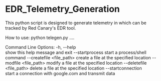 # EDR_Telemetry_Generation
This python script is designed to generate telemetry in which can be tracked by Red Canary's EDR tool.

How to use:
     python telegen.py <option1> <argument1> <option2> <argument2> ....

Command Line Options:
     -h, --help            
          show this help message and exit
     --startprocess <process>
          start a process/shell command
     --createfile <file_path>
          create a file at the specified location
     --modfile <file_path>
          modify a file at the specified location
     --deletefile <file_path>
          delete a file at the specified location
     --startconnection     
          start a connection with google.com and transmit data

